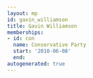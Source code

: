 ```yaml
---
layout: mp
id: gavin_williamson
title: Gavin Williamson
memberships:
- id: con
  name: Conservative Party
  start: '2010-06-08'
  end: 
autogenerated: true
---
```

